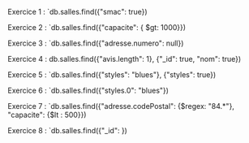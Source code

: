 Exercice 1 :
`db.salles.find({"smac": true})

Exercice 2 :
`db.salles.find({"capacite": { $gt: 1000}})

Exercice 3 :
`db.salles.find({"adresse.numero": null})

Exercice 4 :
db.salles.find({"avis.length": 1}, {"_id": true, "nom": true})

Exercice 5 :
`db.salles.find({"styles": "blues"}, {"styles": true})

Exercice 6 :
`db.salles.find({"styles.0": "blues"})

Exercice 7 :
`db.salles.find({"adresse.codePostal": {$regex: "84.*"}, "capacite": {$lt : 500}})

Exercice 8 :
`db.salles.find({"_id": })